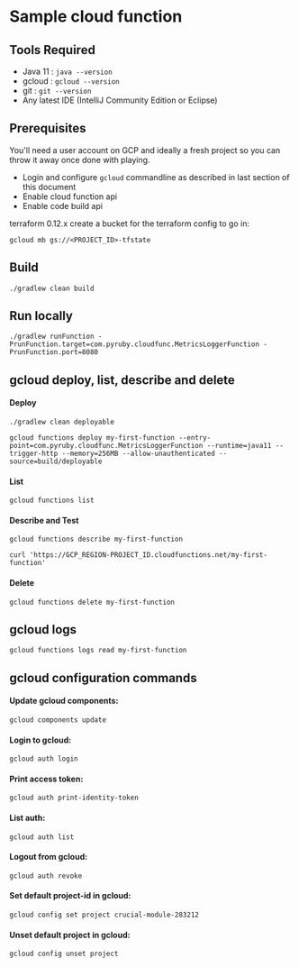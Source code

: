 # Sample cloud function

## Tools Required

* Java 11 : `java --version`
* gcloud : `gcloud --version`
* git : `git --version`
* Any latest IDE (IntelliJ Community Edition or Eclipse)

## Prerequisites

You'll need a user account on GCP and ideally a fresh project so you can throw it away once done with playing.

- Login and configure `gcloud` commandline as described in last section of this document
- Enable cloud function api
- Enable code build api

terraform 0.12.x
create a bucket for the terraform config to go in:

    gcloud mb gs://<PROJECT_ID>-tfstate

## Build

    ./gradlew clean build
    
## Run locally

    ./gradlew runFunction -PrunFunction.target=com.pyruby.cloudfunc.MetricsLoggerFunction -PrunFunction.port=8080
    
## gcloud deploy, list, describe and delete 

#### Deploy

    ./gradlew clean deployable
    
    gcloud functions deploy my-first-function --entry-point=com.pyruby.cloudfunc.MetricsLoggerFunction --runtime=java11 --trigger-http --memory=256MB --allow-unauthenticated --source=build/deployable
    
#### List

    gcloud functions list

#### Describe and Test

    gcloud functions describe my-first-function
    
    curl 'https://GCP_REGION-PROJECT_ID.cloudfunctions.net/my-first-function'

#### Delete

    gcloud functions delete my-first-function
    
## gcloud logs

    gcloud functions logs read my-first-function
    
    
## gcloud configuration commands

#### Update gcloud components:
    
    gcloud components update

#### Login to gcloud:

    gcloud auth login

#### Print access token:

    gcloud auth print-identity-token
    
#### List auth:

    gcloud auth list

#### Logout from gcloud:
    
    gcloud auth revoke

#### Set default project-id in gcloud:

    gcloud config set project crucial-module-283212

#### Unset default project in gcloud:
    
    gcloud config unset project